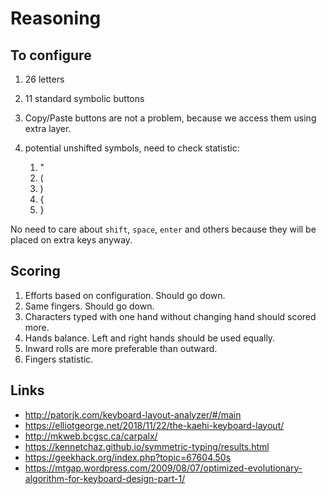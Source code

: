 ﻿# Reasoning

## To configure

1. 26 letters
1. 11 standard symbolic buttons
1. Copy/Paste buttons are not a problem, because we access them using extra layer.
1. potential unshifted symbols, need to check statistic:

    1. "
    1. (
    1. )
    1. {
    1. }

No need to care about `shift`, `space`, `enter` and others because they will be placed on extra keys anyway.

## Scoring

1. Efforts based on configuration. Should go down.
1. Same fingers. Should go down.
1. Сharacters typed with one hand without changing hand should scored more.
1. Hands balance. Left and right hands should be used equally.
1. Inward rolls are more preferable than outward.
1. Fingers statistic.

## Links

* http://patorjk.com/keyboard-layout-analyzer/#/main
* https://elliotgeorge.net/2018/11/22/the-kaehi-keyboard-layout/
* http://mkweb.bcgsc.ca/carpalx/
* https://kennetchaz.github.io/symmetric-typing/results.html
* https://geekhack.org/index.php?topic=67604.50s
* https://mtgap.wordpress.com/2009/08/07/optimized-evolutionary-algorithm-for-keyboard-design-part-1/
